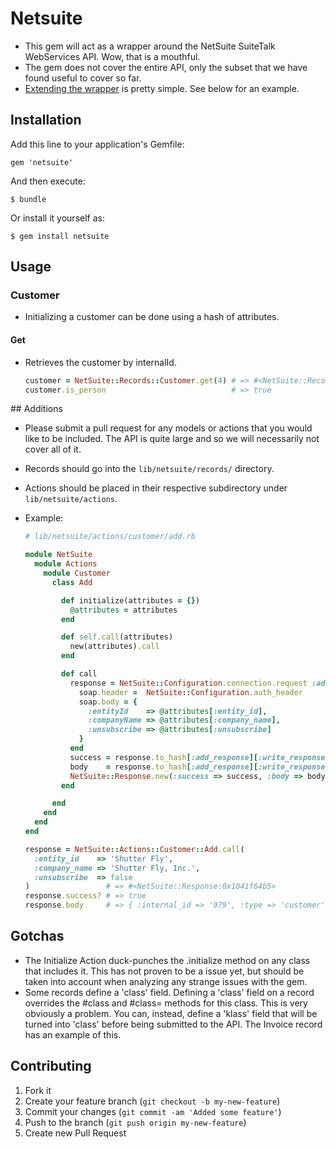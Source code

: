 # Netsuite

* This gem will act as a wrapper around the NetSuite SuiteTalk WebServices API. Wow, that is a mouthful.
* The gem does not cover the entire API, only the subset that we have found useful to cover so far.
* [Extending the wrapper](#extending) is pretty simple. See below for an example.

## Installation

Add this line to your application's Gemfile:

    gem 'netsuite'

And then execute:

    $ bundle

Or install it yourself as:

    $ gem install netsuite

## Usage

### Customer

* Initializing a customer can be done using a hash of attributes.

#### Get

* Retrieves the customer by internalId.

    ```Ruby
    customer = NetSuite::Records::Customer.get(4) # => #<NetSuite::Records::Customer:0x1042f59b8>
    customer.is_person                            # => true
    ```

<a name='extending'>
## Additions

* Please submit a pull request for any models or actions that you would like to be included. The API is quite large and so we will necessarily not cover all of it.
* Records should go into the `lib/netsuite/records/` directory.
* Actions should be placed in their respective subdirectory under `lib/netsuite/actions`.
* Example:

    ```Ruby
    # lib/netsuite/actions/customer/add.rb

    module NetSuite
      module Actions
        module Customer
          class Add

            def initialize(attributes = {})
              @attributes = attributes
            end

            def self.call(attributes)
              new(attributes).call
            end

            def call
              response = NetSuite::Configuration.connection.request :add do
                soap.header =  NetSuite::Configuration.auth_header
                soap.body = {
                  :entityId    => @attributes[:entity_id],
                  :companyName => @attributes[:company_name],
                  :unsubscribe => @attributes[:unsubscribe]
                }
              end
              success = response.to_hash[:add_response][:write_response][:status][:@is_success] == 'true'
              body    = response.to_hash[:add_response][:write_response][:base_ref]
              NetSuite::Response.new(:success => success, :body => body)
            end

          end
        end
      end
    end

    response = NetSuite::Actions::Customer::Add.call(
      :entity_id    => 'Shutter Fly',
      :company_name => 'Shutter Fly, Inc.',
      :unsubscribe  => false
    )                 # => #<NetSuite::Response:0x1041f64b5>
    response.success? # => true
    response.body     # => { :internal_id => '979', :type => 'customer' }
    ```

## Gotchas

  * The Initialize Action duck-punches the .initialize method on any class that includes it.
    This has not proven to be a issue yet, but should be taken into account when analyzing any
    strange issues with the gem.
  * Some records define a 'class' field. Defining a 'class' field on a record overrides the
    #class and #class= methods for this class. This is very obviously a problem.  You can,
    instead, define a 'klass' field that will be turned into 'class' before being submitted
    to the API. The Invoice record has an example of this.

## Contributing

1. Fork it
2. Create your feature branch (`git checkout -b my-new-feature`)
3. Commit your changes (`git commit -am 'Added some feature'`)
4. Push to the branch (`git push origin my-new-feature`)
5. Create new Pull Request
